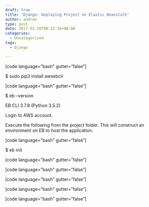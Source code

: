 ```yaml
---
draft: true
title: 'Django: Deploying Project on Elastic Beanstalk'
author: andrew
type: post
date: 2017-02-26T08:22:10+00:00
categories:
  - Uncategorized
tags:
  - Django

---
```

<!-- http://docs.aws.amazon.com/elasticbeanstalk/latest/dg/create-deploy-python-django.html -->

<!-- https://realpython.com/blog/python/deploying-a-django-app-and-postgresql-to-aws-elastic-beanstalk/ -->


  
<!-- http://agiliq.com/blog/2014/08/deploying-a-django-app-on-amazon-ec2-instance/ -->

[code language=&#8221;bash&#8221; gutter=&#8221;false&#8221;]
  
$ sudo pip3 install awsebcli
  


[code language=&#8221;bash&#8221; gutter=&#8221;false&#8221;]
  
$ eb &#8211;version
  
EB CLI 3.7.8 (Python 3.5.2)
  


Login to AWS account.

Execute the following from the project folder. This will construct an environment on EB to host the application.

[code language=&#8221;bash&#8221; gutter=&#8221;false&#8221;]
  
$ eb init
  


[code language=&#8221;bash&#8221; gutter=&#8221;false&#8221;]
  


[code language=&#8221;bash&#8221; gutter=&#8221;false&#8221;]
  


[code language=&#8221;bash&#8221; gutter=&#8221;false&#8221;]
  


[code language=&#8221;bash&#8221; gutter=&#8221;false&#8221;]
  


[code language=&#8221;bash&#8221; gutter=&#8221;false&#8221;]
  

